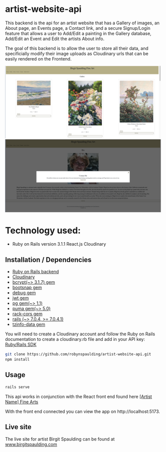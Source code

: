# artist-website-api

This backend is the api for an artist website that has a Gallery of images, an About page, an Events page, a Contact link, and a secure Signup/Login feature that allows a user to Add/Edit a painting in the Gallery database, Add/Edit an Event and Edit the artists About info. 

The goal of this backend is to allow the user to store all their data, and specificially modify their image uploads as Cloudinary urls that can be easily rendered on the Frontend. 

<img src="gallery.png"> <img src="contact.png"> 

# Technology used:
- Ruby on Rails version 3.1.1
React.js
Cloudinary

## Installation / Dependencies
- <a href="https://github.com/robynspaulding/artist-website-api">Ruby on Rails backend </a>
- <a href="https://cloudinary.com/">Cloudinary</a>
- <a href="https://www.npmjs.com/package/bcrypt"> bcrypt(~> 3.1.7) gem</a>
- <a href="https://rubygems.org/gems/bootsnap">bootsnap gem </a>
- <a href="https://rubygems.org/gems/debug">debug gem</a>
- <a href="https://rubygems.org/gems/jwt">jwt gem</a>
- <a href="https://rubygems.org/gems/pg">  pg gem(~> 1.1)</a>
- <a href="https://rubygems.org/gems/puma">  puma gem(~> 5.0)</a>
- <a href="https://rubygems.org/gems/rack-cors">  rack-cors gem</a>
- <a href="https://rubygems.org/gems/rails">  rails (~> 7.0.4, >= 7.0.4.1) </a>
- <a href="https://rubygems.org/gems/tzinfo-data">  tzinfo-data gem</a>

You will need to create a Cloudinary account and follow the Ruby on Rails documentation to create a cloudinary.rb file and add in your API key: 
<a href="https://cloudinary.com/documentation/rails_integration"> Ruby/Rails SDK</a>

```bash
git clone https://github.com/robynspaulding/artist-website-api.git
npm install
```

## Usage

```bash
rails serve
```

This api works in conjunction with the React front end found here 
<a href="https://github.com/robynspaulding/Birgit_Spaulding_Fine_Art"> [Artist Name] Fine Arts</a>

With the front end connected you can view the app on http://localhost:5173.

## Live site

The live site for artist Birgit Spaulding can be found at <a href="www.birgitspaulding.com">www.birgitspaulding.com</a>
